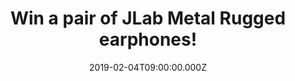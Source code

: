 ---
campaign-uuid: "c-eed09b7e-f5d7-49a4-a3f0-a324274753f7"
type: "Competition"
category: "Technology"
date: "2019-02-04T09:00:00.000Z"
end-date: "2019-02-18T23:59:00.000Z"
disable-form: false
is_promoted: true
has_entry_page: true
title: "Win a pair of JLab Metal Rugged earphones!"
competition-description: "<p>We are giving away a pair of Jlab Metal Rugged earphones,\
  \ the perfect audio companion for those on the run, to one of our lucky NME AAA\
  \ members to win!</p><p>Built to be tough and resilient in a metal aluminium housing\
  \ with crystal clear sound, the Metal Bluetooth Rugged Earbuds will hold up against\
  \ it all. Take them to the gym, while you walk to class, or on your next flight\
  \ and they'll provide you with 6 hours worth of jams!</p><p>Want to discover all\
  \ of its amazing features? Click below for a chance to win!</p>\n"
hero-header: "Win a pair of JLab Metal Rugged earphones!"
terms-confirmation: "N/A"
banner-img: "https://assets.expresslyapp.com/asset-61f33bc2-89d5-4ffb-bae2-b18873ed5bb6.jpg"
logo-left-href: "https://www.jlabaudio.com"
logo-left-image: "https://assets.expresslyapp.com/asset-796b7c4a-bf8f-4a8a-87e1-8c867ae93501.jpg"
logo-left-title: "JLab"
bg-image-hero: "https://assets.expresslyapp.com/asset-495f227d-7995-48e5-b58f-fc2df06106e7.jpg"
bg-image-first: "https://assets.expresslyapp.com/asset-ff1888d4-5ffb-43d4-8f15-0953889f86e6.jpg"
bg-image-second: "https://assets.expresslyapp.com/asset-8739c5c8-d144-4378-ac76-4dc49788441e.jpg"
bg-image-third: "https://assets.expresslyapp.com/asset-cb590bb6-30bc-4ea6-a412-687a5011915b.jpg"
section1-content: "<p>These JLab Metal Rugged earphones are a MUST in your life. For\
  \ your busy everyday tasks or workouts, all controls are at your fingertips: Play,\
  \ pause, change tracks, and adjust volumes quickly. You won't have to think twice\
  \ about it. Easily take or reject calls with the built-in microphone.</p>\n<p>Go\
  \ wireless. For a hassle-free music experience, link your Bluetooth enabled device\
  \ and stream from up to 30 feet away. With up to 6 hours of playtime each time you\
  \ recharge, experience crisp sound wherever your adventures take you.</p>\n"
section2-content: "<p>A sturdy design, the Metal Bluetooth Earbuds are durable and\
  \ feature an ergonomic profile with gel comfort cushions. Take them along for all\
  \ your activities or daily to-do's and they'll hold up against anything.</p>\n<p>Finely\
  \ tuned, 8mm high performance titanium drivers deliver a clean, crisp sound for\
  \ highs, lows and every range in between. Hi-fi noise-reducing design keeps you\
  \ focused on music.</p>\n"
section3-content: "<p>Complete design, Custom EQ³ sound… and many more! Want them?\
  \ We are giving away a pair of JLab Metal Rugged earphones thanks to NME AAA to\
  \ one of lucky members! Think no more and enter the form below for a chance to win!</p>\n\
  <p>Go Wireless, Go Rugged!</p>\n"
entry-title: "Win a pair of JLab Metal Rugged earphones!"
entry-content: "<p>Enter the draw to win a pair of JLab Metal Rugged earphones by\
  \ completing the form below before 23:59 on 18th of February 2019.</p>\n"
has-winner: false
prize-description: "A pair of JLab Metal Rugged earphones."
special-conditions: "Multiple entries are allowed up to one every day."
country-restrictions:
- "GB"
---